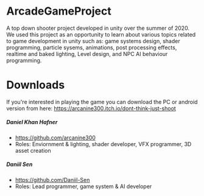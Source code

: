 # ArcadeGameProject
A top down shooter project developed in unity over the summer of 2020. We used this project as an opportunity to learn about various topics related to game development in unity such as: game systems design, shader programming, particle sysems, animations, post processing effects, realtime and baked lighting, Level design, and NPC AI behaviour programming.

# Downloads
If you're interested in playing the game you can download the PC or android version from here: https://arcanine300.itch.io/dont-think-just-shoot

##### Daniel Khan Hafner
* https://github.com/arcanine300
* Roles: Enviornment & lighting, shader developer, VFX programmer, 3D asset creation 
##### Daniil Sen
* https://github.com/Daniil-Sen
* Roles: Lead programmer, game system & AI developer 
